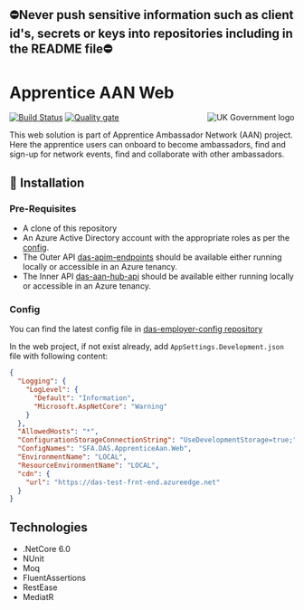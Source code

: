 ## ⛔Never push sensitive information such as client id's, secrets or keys into repositories including in the README file⛔

# Apprentice AAN Web

<img src="https://avatars.githubusercontent.com/u/9841374?s=200&v=4" align="right" alt="UK Government logo">

[![Build Status](https://dev.azure.com/sfa-gov-uk/Digital%20Apprenticeship%20Service/_apis/build/status/das-apprentice-aan-web?branchName=main)](https://dev.azure.com/sfa-gov-uk/Digital%20Apprenticeship%20Service/_build/latest?definitionId=3044&branchName=main)
[![Quality gate](https://sonarcloud.io/api/project_badges/quality_gate?project=SkillsFundingAgency_das-apprentice-aan-web)](https://sonarcloud.io/summary/new_code?id=SkillsFundingAgency_das-apprentice-aan-web)

This web solution is part of Apprentice Ambassador Network (AAN) project. Here the apprentice users can onboard to become ambassadors, find and sign-up for network events, find and collaborate with other ambassadors.

## 🚀 Installation

### Pre-Requisites
* A clone of this repository
* An Azure Active Directory account with the appropriate roles as per the [config](https://github.com/SkillsFundingAgency/das-employer-config/blob/master/das-tools-servicebus-support/SFA.DAS.Tools.Servicebus.Support.json).
* The Outer API [das-apim-endpoints](https://github.com/SkillsFundingAgency/das-apim-endpoints/tree/master/src/AdminAan) should be available either running locally or accessible in an Azure tenancy.
* The Inner API [das-aan-hub-api](https://github.com/SkillsFundingAgency/das-aan-hub-api) should be available either running locally or accessible in an Azure tenancy.

### Config
You can find the latest config file in [das-employer-config repository](https://github.com/SkillsFundingAgency/das-employer-config/blob/master/das-apprentice-aan-web/SFA.DAS.ApprenticeAan.Web.json)

In the web project, if not exist already, add `AppSettings.Development.json` file with following content:
```json
{
  "Logging": {
    "LogLevel": {
      "Default": "Information",
      "Microsoft.AspNetCore": "Warning"
    }
  },
  "AllowedHosts": "*",
  "ConfigurationStorageConnectionString": "UseDevelopmentStorage=true;",
  "ConfigNames": "SFA.DAS.ApprenticeAan.Web",
  "EnvironmentName": "LOCAL",
  "ResourceEnvironmentName": "LOCAL",
  "cdn": {
    "url": "https://das-test-frnt-end.azureedge.net"
  }
} 
```

## Technologies
* .NetCore 6.0
* NUnit
* Moq
* FluentAssertions
* RestEase
* MediatR
